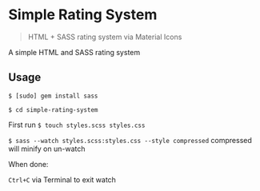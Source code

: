# Simple Rating System

> HTML + SASS rating system via Material Icons

A simple HTML and SASS rating system

## Usage

`$ [sudo] gem install sass`

`$ cd simple-rating-system`

First run `$ touch styles.scss styles.css`

`$ sass --watch styles.scss:styles.css --style compressed` compressed will minify on un-watch

When done:

`Ctrl+C` via Terminal to exit watch
